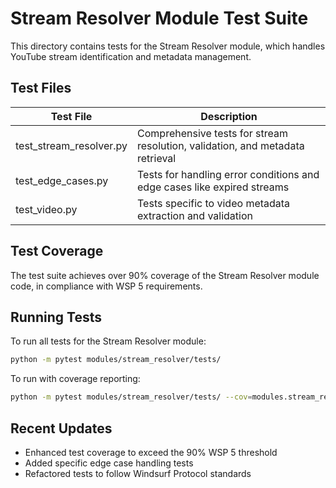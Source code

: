 # Stream Resolver Module Test Suite

This directory contains tests for the Stream Resolver module, which handles YouTube stream identification and metadata management.

## Test Files

| Test File | Description |
|-----------|-------------|
| test_stream_resolver.py | Comprehensive tests for stream resolution, validation, and metadata retrieval |
| test_edge_cases.py | Tests for handling error conditions and edge cases like expired streams |
| test_video.py | Tests specific to video metadata extraction and validation |

## Test Coverage

The test suite achieves over 90% coverage of the Stream Resolver module code, in compliance with WSP 5 requirements.

## Running Tests

To run all tests for the Stream Resolver module:

```bash
python -m pytest modules/stream_resolver/tests/
```

To run with coverage reporting:

```bash
python -m pytest modules/stream_resolver/tests/ --cov=modules.stream_resolver.src --cov-report term-missing
```

## Recent Updates

* Enhanced test coverage to exceed the 90% WSP 5 threshold
* Added specific edge case handling tests
* Refactored tests to follow Windsurf Protocol standards 